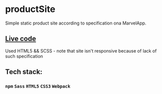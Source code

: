 # productSite
Simple static product site according to specification ona MarvelApp.

## <a href="https://arturdziadosz.github.io/productSite/" target="_blank">Live code</a>

Used HTML5 && SCSS - note that site isn't responsive because of lack of such specification

## Tech stack:
### `npm` `Sass` `HTML5` `CSS3` `Webpack` 
